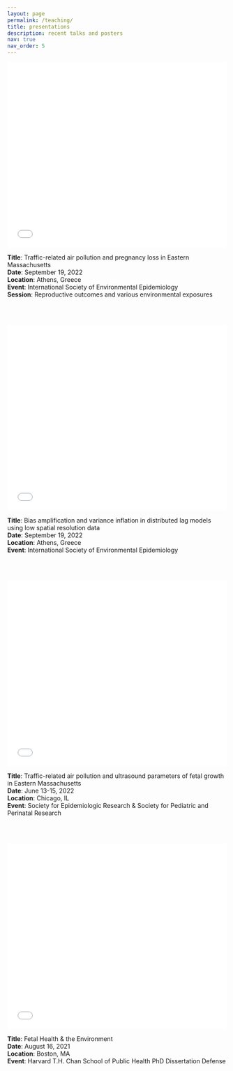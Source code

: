 ```yaml
---
layout: page
permalink: /teaching/
title: presentations
description: recent talks and posters
nav: true
nav_order: 5
---
```


<style> .pdf-embed-wrap-e0da456a-2f27-4a02-a082-9481756a242f { display:flex; flex-direction: column; width: 100%; height: 425px; } .pdf-embed-container-e0da456a-2f27-4a02-a082-9481756a242f { height: 100%; } .pdf-embed-container-e0da456a-2f27-4a02-a082-9481756a242f iframe { width: 100%; height: 100%; } </style>
<div class="pdf-embed-wrap-e0da456a-2f27-4a02-a082-9481756a242f"> <div class="pdf-embed-container-e0da456a-2f27-4a02-a082-9481756a242f"> <iframe src="/assets/pdf/MichaelLeung_ISEE_2022.pdf" frameborder="0" allowfullscreen=""></iframe> </div> </div>

<b>Title</b>: Traffic-related air pollution and pregnancy loss in Eastern Massachusetts<br>
<b>Date</b>: September 19, 2022<br>
<b>Location</b>: Athens, Greece<br>
<b>Event</b>: International Society of Environmental Epidemiology<br>
<b>Session</b>: Reproductive outcomes and various environmental exposures

<p><br />
<br /></p>

<style> .pdf-embed-wrap-e0da456a-2f27-4a02-a082-9481756a242f { display:flex; flex-direction: column; width: 100%; height: 425px; } .pdf-embed-container-e0da456a-2f27-4a02-a082-9481756a242f { height: 100%; } .pdf-embed-container-e0da456a-2f27-4a02-a082-9481756a242f iframe { width: 100%; height: 100%; } </style>
<div class="pdf-embed-wrap-e0da456a-2f27-4a02-a082-9481756a242f"> <div class="pdf-embed-container-e0da456a-2f27-4a02-a082-9481756a242f"> <iframe src="/assets/pdf/ISEE742_BiasConcurvity_20220830.pdf" frameborder="0" allowfullscreen=""></iframe> </div> </div>

<b>Title</b>: Bias amplification and variance inflation in distributed lag models using low spatial resolution data<br>
<b>Date</b>: September 19, 2022<br>
<b>Location</b>: Athens, Greece<br>
<b>Event</b>: International Society of Environmental Epidemiology<br>

<p><br />
<br /></p>

<style> .pdf-embed-wrap-e0da456a-2f27-4a02-a082-9481756a242f { display:flex; flex-direction: column; width: 100%; height: 425px; } .pdf-embed-container-e0da456a-2f27-4a02-a082-9481756a242f { height: 100%; } .pdf-embed-container-e0da456a-2f27-4a02-a082-9481756a242f iframe { width: 100%; height: 100%; } </style>
<div class="pdf-embed-wrap-e0da456a-2f27-4a02-a082-9481756a242f"> <div class="pdf-embed-container-e0da456a-2f27-4a02-a082-9481756a242f"> <iframe src="/assets/pdf/SPER-SER_no2Grow_PhDPosters.pdf" frameborder="0" allowfullscreen=""></iframe> </div> </div>

<b>Title</b>: Traffic-related air pollution and ultrasound parameters of fetal growth in Eastern Massachusetts<br>
<b>Date</b>: June 13-15, 2022<br>
<b>Location</b>: Chicago, IL<br>
<b>Event</b>: Society for Epidemiologic Research & Society for Pediatric and Perinatal Research<br>

<p><br />
<br /></p>

<style> .pdf-embed-wrap-e0da456a-2f27-4a02-a082-9481756a242f { display:flex; flex-direction: column; width: 100%; height: 425px; } .pdf-embed-container-e0da456a-2f27-4a02-a082-9481756a242f { height: 100%; } .pdf-embed-container-e0da456a-2f27-4a02-a082-9481756a242f iframe { width: 100%; height: 100%; } </style>
<div class="pdf-embed-wrap-e0da456a-2f27-4a02-a082-9481756a242f"> <div class="pdf-embed-container-e0da456a-2f27-4a02-a082-9481756a242f"> <iframe src="/assets/pdf/phdDefense.pdf" frameborder="0" allowfullscreen=""></iframe> </div> </div>

<b>Title</b>: Fetal Health & the Environment<br>
<b>Date</b>: August 16, 2021<br>
<b>Location</b>: Boston, MA<br>
<b>Event</b>: Harvard T.H. Chan School of Public Health PhD Dissertation Defense<br>

